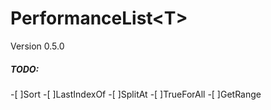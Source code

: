 # PerformanceList\<T>
Version 0.5.0

##### TODO: 
 -[ ]Sort
 -[ ]LastIndexOf
 -[ ]SplitAt
 -[ ]TrueForAll
 -[ ]GetRange
